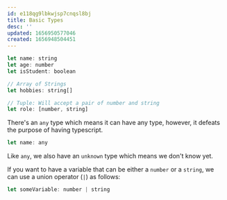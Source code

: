 ```yaml
---
id: e118qg9lbkwjsp7cnqsl8bj
title: Basic Types
desc: ''
updated: 1656950577046
created: 1656948504451
---
```


```js
let name: string
let age: number
let isStudent: boolean

// Array of Strings
let hobbies: string[]

// Tuple: Will accept a pair of number and string
let role: [number, string]
```

There's an `any` type which means it can have any type, however, it defeats the purpose of having typescript.

```js
let name: any
```

Like `any`, we also have an `unknown` type which means we don't know yet.

If you want to have a variable that can be either a `number` or a `string`, we can use a union operator (`|`) as follows:

```js
let someVariable: number | string
```

